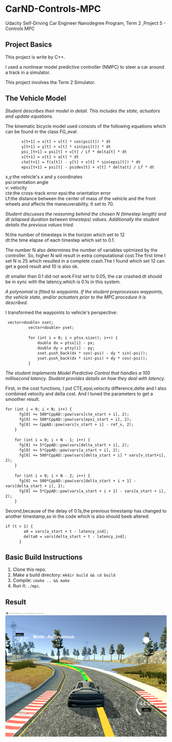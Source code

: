 # CarND-Controls-MPC
Udacity Self-Driving Car Engineer Nanodegree Program, Term 2 ,Project 5 - Controls MPC

## Project Basics
This project is write by C++.

I used a nonlinear model predictive controller (NMPC) to steer a car around a track in a simulator.

This project involves the Term 2 Simulator.

## The Vehicle Model

*Student describes their model in detail. This includes the state, actuators and update equations.*

The kinematic bicycle model used consists of the following equations which can be found in the class FG_eval:
```
       x[t+1] = x[t] + v[t] * cos(psi[t]) * dt
       y[t+1] = y[t] + v[t] * sin(psi[t]) * dt
       psi_[t+1] = psi[t] + v[t] / Lf * delta[t] * dt
       v[t+1] = v[t] + a[t] * dt
       cte[t+1] = f(x[t]) - y[t] + v[t] * sin(epsi[t]) * dt
       epsi[t+1] = psi[t] - psides[t] + v[t] * delta[t] / Lf * dt
```

x,y:the vehicle's x and y coordinates  
psi:orientation angle  
v: velocity  
cte:the cross-track error
epsi:the orientation error  
Lf:the distance between the center of mass of the vehicle and the front wheels and affects the maneuverability. It set to 70.

*Student discusses the reasoning behind the chosen N (timestep length) and dt (elapsed duration between timesteps) values. Additionally the student details the previous values tried.*

N:the number of timesteps in the horizon which set to 12  
dt:the time elapse of each timestep which set to 0.1.

The number N also determines the number of variables optmized by the controller. So, higher N will result in extra computational cost.The first time I set N is 25 which resulted in a complete crash.The I found which set 12 can get a good result and 10 is also ok.

dt smaller than 0.1 did not work.First set to 0.05, the car crashed.dt should be in sync with the latency,which is 0.1s in this system.

*A polynomial is fitted to waypoints. If the student preprocesses waypoints, the vehicle state, and/or actuators prior to the MPC procedure it is described.*

I transformed the waypoints to vehicle's perspective:
```
 vector<double> xset;
		  vector<double> yset;

		  for (int i = 0; i < ptsx.size(); i++) {
			  double dx = ptsx[i] - px;
			  double dy = ptsy[i] - py;
			  xset.push_back(dx * cos(-psi) - dy * sin(-psi));
			  yset.push_back(dx * sin(-psi) + dy * cos(-psi));
		  }
```

*The student implements Model Predictive Control that handles a 100 millisecond latency. Student provides details on how they deal with latency.*

First, in the cost functions, I put CTE,epsi,velocity difference,delte and I also combined velocity and delta cost. And I tuned the parameters to get a smoother result.
```
for (int i = 0; i < N; i++) {
      fg[0] += 500*CppAD::pow(vars[cte_start + i], 2);
      fg[0] += 500*CppAD::pow(vars[epsi_start + i], 2);
      fg[0] += CppAD::pow(vars[v_start + i] - ref_v, 2);
    }

    for (int i = 0; i < N - 1; i++) {
      fg[0] += 5*CppAD::pow(vars[delta_start + i], 2);
      fg[0] += 5*CppAD::pow(vars[a_start + i], 2);
      fg[0] += 500*CppAD::pow(vars[delta_start + i] * vars[v_start+i], 2);
    }

    for (int i = 0; i < N - 2; i++) {
      fg[0] += 500*CppAD::pow(vars[delta_start + i + 1] - vars[delta_start + i], 2);
      fg[0] += 5*CppAD::pow(vars[a_start + i + 1] - vars[a_start + i], 2);
    }
 ```

Second,because of the delay of 0.1s,the previous timestamp has changed to another timestamp,so in the code which is also should beeb altered: 

```
if (t > 1) { 
        a0 = vars[a_start + t - latency_ind];
        delta0 = vars[delta_start + t - latency_ind];
      }
```

## Basic Build Instructions

1. Clone this repo.
2. Make a build directory: `mkdir build && cd build`
3. Compile: `cmake .. && make`
4. Run it: `./mpc`. 

## Result
![result](result_img/result.png)